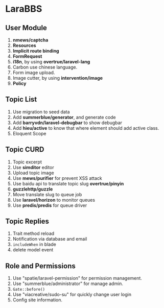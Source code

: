 # LaraBBS

## User Module

1. **nmews/captcha**
2. **Resources**
3. **Implicit route binding**
4. **FormRequest**
5. **i18n**, by using **overtrue/laravel-lang**
6. Carbon use chinese language.
7. Form image upload.
8. Image cutter, by using **intervention/image**
9. **Policy**

## Topic List

1. Use migration to seed data
2. Add **summerblue/generator**, and generate code
3. Add **barryvdn/laravel-debugbar** to show debugbar
4. Add **hieu/active** to know that where element should add active class.
5. Eloquent Scope

## Topic CURD

1. Topic excerpt
2. Use **simditor** editor
3. Upload topic image
4. Use **mews/purifier** for prevent XSS attack
5. Use baidu api to translate topic slug **overtrue/pinyin**
6. **guzzlehttp/guzzle**
7. Move translate slug to queue job
8. Use **laravel/horizon** to monitor queues
9. Use **predis/predis** for queue driver

## Topic Replies

1. Trait method reload
2. Notification via database and email
3. `includeWhen` in blade
4. delete model event

## Role and Permissions

1. Use "spatie/laravel-permission" for permission management.
2. Use "summerblue/administrator" for manage admin.
3. `Gate::before()`
4. Use "viacreative/sudo-su" for quickly change user login
5. Config site information.